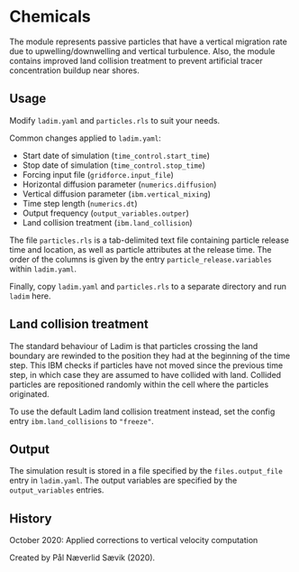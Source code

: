 # Chemicals

The module represents passive particles that have a vertical migration rate due
to upwelling/downwelling and vertical turbulence. Also, the module contains
improved land collision treatment to prevent artificial tracer concentration
buildup near shores.


## Usage

Modify `ladim.yaml` and `particles.rls` to suit your needs.

Common changes applied to `ladim.yaml`:
- Start date of simulation (`time_control.start_time`)
- Stop date of simulation (`time_control.stop_time`)
- Forcing input file (`gridforce.input_file`)
- Horizontal diffusion parameter (`numerics.diffusion`)
- Vertical diffusion parameter (`ibm.vertical_mixing`)
- Time step length (`numerics.dt`)
- Output frequency (`output_variables.outper`)
- Land collision treatment (`ibm.land_collision`)

The file `particles.rls` is a tab-delimited text file containing particle
release time and location, as well as particle attributes at the release time.
The order of the columns is given by the entry `particle_release.variables`
within `ladim.yaml`.

Finally, copy `ladim.yaml` and `particles.rls` to a separate directory and
run `ladim` here.


## Land collision treatment

The standard behaviour of Ladim is that particles crossing the land boundary
are rewinded to the position they had at the beginning of the time step. This
IBM checks if particles have not moved since the previous time step, in which
case they are assumed to have collided with land. Collided particles are
repositioned randomly within the cell where the particles originated.

To use the default Ladim land collision treatment instead, set the config entry
`ibm.land_collisions` to `"freeze"`.


## Output

The simulation result is stored in a file specified by the `files.output_file`
entry in `ladim.yaml`. The output variables are specified by the
`output_variables` entries. 


## History

October 2020: Applied corrections to vertical velocity computation

Created by Pål Næverlid Sævik (2020).
